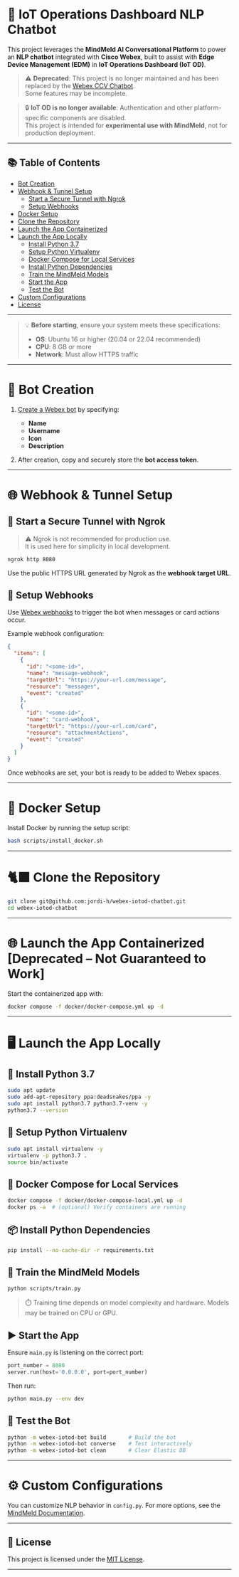 # 🧠 IoT Operations Dashboard NLP Chatbot
This project leverages the **MindMeld AI Conversational Platform** to power an **NLP chatbot** integrated with **Cisco Webex**, built to assist with **Edge Device Management (EDM)** in **IoT Operations Dashboard (IoT OD)**.


> ⚠️ **Deprecated**: This project is no longer maintained and has been replaced by the [Webex CCV Chatbot](https://github.com/jordi-h/webex-cybervision-chatbot.git).  
> Some features may be incomplete.

> 🔒 **IoT OD is no longer available**: Authentication and other platform-specific components are disabled.  
> This project is intended for **experimental use with MindMeld**, not for production deployment.

---

## 📚 Table of Contents

* [Bot Creation](#-bot-creation)
* [Webhook & Tunnel Setup](#-webhook--tunnel-setup)
  * [Start a Secure Tunnel with Ngrok](#-start-a-secure-tunnel-with-ngrok)
  * [Setup Webhooks](#-setup-webhooks)
* [Docker Setup](#-docker-setup)
* [Clone the Repository](#-clone-the-repository)
* [Launch the App Containerized](#-launch-the-app-containerized-deprecated--not-guaranteed-to-work)
* [Launch the App Locally](#-launch-the-app-locally)
  * [Install Python 3.7](#-install-python-37)
  * [Setup Python Virtualenv](#-setup-python-virtualenv)
  * [Docker Compose for Local Services](#-docker-compose-for-local-services)
  * [Install Python Dependencies](#-install-python-dependencies)
  * [Train the MindMeld Models](#-train-the-mindmeld-models)
  * [Start the App](#-start-the-app)
  * [Test the Bot](#-test-the-bot)
* [Custom Configurations](#-custom-configurations)
* [License](#-license)

---

> 💡 **Before starting**, ensure your system meets these specifications:
>
> - **OS**: Ubuntu 16 or higher (20.04 or 22.04 recommended)  
> - **CPU**: 8 GB or more  
> - **Network**: Must allow HTTPS traffic  

---

# 🤖 Bot Creation

1. [Create a Webex bot](https://developer.webex.com/my-apps/new/bot) by specifying:
   - **Name**
   - **Username**
   - **Icon**
   - **Description**

2. After creation, copy and securely store the **bot access token**.

---

# 🌐 Webhook & Tunnel Setup

## 🔌 Start a Secure Tunnel with Ngrok

> ⚠️ Ngrok is not recommended for production use.  
> It is used here for simplicity in local development.

```bash
ngrok http 8080
````

Use the public HTTPS URL generated by Ngrok as the **webhook target URL**.

## 🔗 Setup Webhooks

Use [Webex webhooks](https://developer.webex.com/docs/webhooks) to trigger the bot when messages or card actions occur.

Example webhook configuration:

```json
{
  "items": [
    {
      "id": "<some-id>",
      "name": "message-webhook",
      "targetUrl": "https://your-url.com/message",
      "resource": "messages",
      "event": "created"
    },
    {
      "id": "<some-id>",
      "name": "card-webhook",
      "targetUrl": "https://your-url.com/card",
      "resource": "attachmentActions",
      "event": "created"
    }
  ]
}
```

Once webhooks are set, your bot is ready to be added to Webex spaces.

---

# 🐳 Docker Setup

Install Docker by running the setup script:

```bash
bash scripts/install_docker.sh
```

---

# 🐈‍⬛ Clone the Repository

```bash
git clone git@github.com:jordi-h/webex-iotod-chatbot.git
cd webex-iotod-chatbot
```

---

# 🌐 Launch the App Containerized [Deprecated – Not Guaranteed to Work]

Start the containerized app with:

```bash
docker compose -f docker/docker-compose.yml up -d
```

---

# 🖥️ Launch the App Locally

## 🐍 Install Python 3.7

```bash
sudo apt update
sudo add-apt-repository ppa:deadsnakes/ppa -y
sudo apt install python3.7 python3.7-venv -y
python3.7 --version
```

## 🔧 Setup Python Virtualenv

```bash
sudo apt install virtualenv -y
virtualenv -p python3.7 .
source bin/activate
```

## 🐳 Docker Compose for Local Services

```bash
docker compose -f docker/docker-compose-local.yml up -d
docker ps -a  # (optional) Verify containers are running
```

## 📦 Install Python Dependencies

```bash
pip install --no-cache-dir -r requirements.txt
```

## 🧠 Train the MindMeld Models

```bash
python scripts/train.py
```

> ⏱️ Training time depends on model complexity and hardware.
> Models may be trained on CPU or GPU.

## ▶️ Start the App

Ensure `main.py` is listening on the correct port:

```python
port_number = 8080
server.run(host='0.0.0.0', port=port_number)
```

Then run:

```bash
python main.py --env dev
```

## 🧪 Test the Bot

```bash
python -m webex-iotod-bot build       # Build the bot
python -m webex-iotod-bot converse    # Test interactively
python -m webex-iotod-bot clean       # Clear Elastic DB
```

---

# ⚙️ Custom Configurations

You can customize NLP behavior in `config.py`.
For more options, see the [MindMeld Documentation](https://www.mindmeld.com/docs/index.html).

---

## 📄 License

This project is licensed under the [MIT License](LICENSE).

---